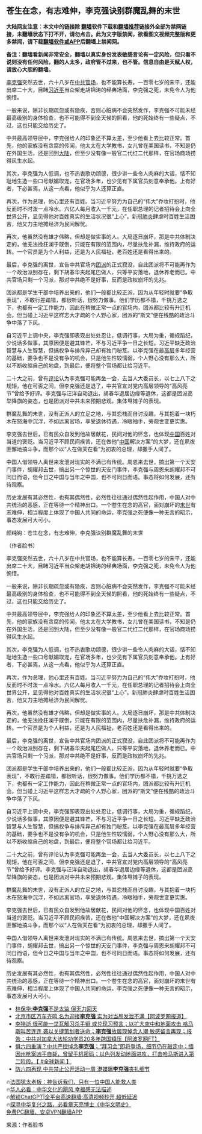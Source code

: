  <!-- 面包屑导航 --> <h2>苍生在念，有志难伸，李克强诀别群魔乱舞的末世</h2> <p class="notice"><b>大陆网友注意：本文中的链接除 <a href="https://github.com/bannedbook/fanqiang" >翻墙</a>软件下载和<a href="https://github.com/killgcd/justmysocks/blob/master/README.md">翻墙推荐</a>链接外全部为禁网链接，未翻墙状态下打不开，请勿点击。此为文字版禁闻，欲看图文视频完整版和更多禁闻，请下载<a href="https://github.com/bannedbook/fanqiang">翻墙软件或APP</a>后翻墙上禁闻网。</p><p>备注：翻墙看新闻非常安全，翻墙以真实身份发表敏感言论有一定风险，但只看不说则没有任何风险，翻的人太多，政府管不过来，也不管。信息自由是天赋人权，请放心大胆的翻墙。</b></p>  <div class="entry"> <p><a href="https://www.bannedbook.org/bnews/tag/%e6%9d%8e%e5%85%8b%e5%bc%ba/" class="st_tag internal_tag" rel="tag" title="标签 李克强 下的日志">李克强</a>突然去世，六十八岁在<a href="https://www.bannedbook.org/bnews/tag/%e4%b8%ad%e5%85%b1/" class="st_tag internal_tag" rel="tag" title="标签 中共 下的日志">中共</a><a href="https://www.bannedbook.org/bnews/tag/%E5%AE%98%E5%9C%BA/" class="st_tag internal_tag" rel="tag" title="标签 官场 下的日志">官场</a>，也不能算长寿。一百零七岁的宋平，还能出席二十大，目睹<a href="https://www.bannedbook.org/bnews/tag/%e4%b9%a0%e8%bf%91%e5%b9%b3/" class="st_tag internal_tag" rel="tag" title="标签 习近平 下的日志">习近平</a>当众架走胡锦涛的经典场面，李克强之死，未免令人为他惋惜。</p> <p>一般来说，除非长期疏忽或有隐疾，否则心脏病不会突然发作，李克强不可能未经最高级别的身体检查，也不可能得不到全天候的照看，他的死始终有一些疑点，不过，这也只能交给历史了。</p> <p>中共最高领导层中，李克强给人的印象还不算太差，至少他看上去比较正常。首先，他的家族没有贪腐的传闻，他太太在大学教书，女儿曾在美国读书，不知是仍在外国生活，还是回到<span class='wp_keywordlink_affiliate'><a href="https://www.bannedbook.org/" title="大陆" target="_blank">大陆</a></span>，但至少没有像一般官二代红二代那样，在官场商场捞得风生水起。</p> <p>其次，李克强为人低调，也不热衷歌功颂德，很少讲一些令人肉麻的大话，恬不知耻地生造一些口号献媚取宠，在官场多年，也少见有下属官员刻意奉承他。上有好者，下必甚焉，从这一点看，他似乎为人还算正直。</p> <p>再次，作为总理，他心里还有百姓。当习近平努力为自己的“伟大”乔妆打扮时，他反而时不时泼一点冷水。六亿人每月收入一千元，在任职总理的记者招待会上向全世界公开，显见得他对百姓真实的生活状况很“上心”。新冠<a href="https://www.bannedbook.org/bnews/tag/%e8%82%ba%e7%82%8e/" class="st_tag internal_tag" rel="tag" title="标签 肺炎 下的日志">肺炎</a>肆虐时百姓生活困苦，他又力主地摊经济为民间解忧。</p> <p>再次，他虽然没有雄才伟略，但却是做实事的人。大局逐日崩坏，那是中共体制决定的，他无法挽狂澜于既倒，只能在有限的范围内，尽量扶危补漏，维持政府的运转。一个官员是为个人利益，还是为人民福祉，老百姓还是看得出来的。</p> <p>最后，李克强的离世，宣告中共官场内<a href="https://www.bannedbook.org/bnews/tag/%e5%9b%a2%e6%b4%be/" class="st_tag internal_tag" rel="tag" title="标签 团派 下的日志">团派</a>的正式寂没，自此团派将不可能再作为一个政治派别存在，剩下胡春华夹起尾巴做人，只等平安落地，退休养老而已。中共官场只剩一个习派，那对中共绝不是好事，反而是政权崩坏的先兆。</p> <p>团派都是学生干部中培养出来的，他们一般都比较正派，因为从年轻时就要“争取表现”，不敢行差踏错，都很听话，很努力做事。他们学历都不错，千挑万选之下，也都有一定工作能力，因此在稍微正常一点的官场内，团派都比较有升迁机会。但当碰上习近平这样志大才疏的个人野心家，团派的“斯文”便在残酷的政治斗争中落了下风。</p> <p>自习近平上调中央，李克强即表现出处处忍让，低调行事，大局为重，循规蹈纪，少说话多做事，其原因便是避其锋芒，不与习近平争一日之长短。习近平缺乏政治智慧与人生智慧，但搞权争与排斥异己却有独门秘笈。以李克强在最<span class='wp_keywordlink_affiliate'><a href="https://www.bannedbook.org/bnews/ccpdope/" title="中共高层内幕" target="_blank">高层</a></span>多年经营的基础，要争也不是没有争的机会，只是他生性较懦弱，个人野心没有那么大，所以不断收缩自己的地盘，到最后，便将整个官场都让给习近平。</p> <p>二十大之前，曾有<span class='wp_keywordlink_affiliate'><a href="https://www.bannedbook.org/bnews/comments/" title="新闻评论" target="_blank">评论</a></span>认为李克强可能再坐一会，去当人大委员长，以七上八下之规矩，他在可否之间，但李克强还是退了，中共官宣对党内高层领导的“高风亮节”曾给予好评。李克强与汪洋自动退出，胡春华退居边缘等退休，这都是团派高举降旗的姿态，也是团派对中共未来预期悲观，集体甩摊子的表现。</p> <p>群魔乱舞的未世，没有正派人的立足之地，与其恋栈而自讨没趣，与其抱着一块朽木在怒海中沉浮，不如远离官场，享受退休待遇，冷眼袖手，旁观世变更实惠。</p> <p>李克强去世后，已有民众自发到他故居献花，民间对他的怀念，也体现<span class='wp_keywordlink_affiliate'><a href="https://www.bannedbook.org/" title="中国" target="_blank">中国</a></span>百姓对当道的褒贬。当习近平不顾民间疾苦，还在做他“<a href="https://www.bannedbook.org/bnews/tag/%E4%B8%AD%E5%9B%BD/" class="st_tag internal_tag" rel="tag" title="标签 中国 下的日志">中国</a>解决方案”的大梦，还在夙夜匪懈地搞斗争，而那个以“人在做天在看”为初衷的总理，却撒手人间了。</p> <p>中国人借领导人离世来发泄对现实的不满已有传统。周恩来去世，搞出第一个天安门事件，胡耀邦去世，搞出另一个惊世的天安门事件，李克强与周恩来胡耀邦不可同日而语，但今日之中国与当年之中国，也不可同日而语。事态将如何发展，还有待观察。</p> <p>历史发展有其必然性，也有其偶然性，必然性往往通过偶然性起作用，中国人对中共统治的恶感，正在等待一个精神出口。一个苍生在念的高官，面对崩坏的<a href="https://www.bannedbook.org/bnews/tag/%E6%9C%AB%E4%B8%96/" class="st_tag internal_tag" rel="tag" title="标签 末世 下的日志">末世</a>有志难伸，相当程度上体现了中国人共同的命运，李克强之死便像一种无言的昭示，事态发展可大可小。</p> <p>颜纯钩：苍生在念，有志难伸，李克强诀别群魔乱舞的末世</p> <p>（作者脸书）</p>  <p>李克强突然去世，六十八岁在中共官场，也不能算长寿。一百零七岁的宋平，还能出席二十大，目睹习近平当众架走胡锦涛的经典场面，李克强之死，未免令人为他惋惜。</p> <p>一般来说，除非长期疏忽或有隐疾，否则心脏病不会突然发作，李克强不可能未经最高级别的身体检查，也不可能得不到全天候的照看，他的死始终有一些疑点，不过，这也只能交给历史了。</p> <p>中共最高领导层中，李克强给人的印象还不算太差，至少他看上去比较正常。首先，他的家族没有贪腐的传闻，他太太在大学教书，女儿曾在美国读书，不知是仍在外国生活，还是回到大陆，但至少没有像一般官二代红二代那样，在官场商场捞得风生水起。</p> <p>其次，李克强为人低调，也不热衷歌功颂德，很少讲一些令人肉麻的大话，恬不知耻地生造一些口号献媚取宠，在官场多年，也少见有下属官员刻意奉承他。上有好者，下必甚焉，从这一点看，他似乎为人还算正直。</p> <p>再次，作为总理，他心里还有百姓。当习近平努力为自己的“伟大”乔妆打扮时，他反而时不时泼一点冷水。六亿人每月收入一千元，在任职总理的记者招待会上向全世界公开，显见得他对百姓真实的生活状况很“上心”。新冠肺炎肆虐时百姓生活困苦，他又力主地摊经济为民间解忧。</p> <p>再次，他虽然没有雄才伟略，但却是做实事的人。大局逐日崩坏，那是中共体制决定的，他无法挽狂澜于既倒，只能在有限的范围内，尽量扶危补漏，维持政府的运转。一个官员是为个人利益，还是为人民福祉，老百姓还是看得出来的。</p> <p>最后，李克强的离世，宣告中共官场内团派的正式寂没，自此团派将不可能再作为一个政治派别存在，剩下胡春华夹起尾巴做人，只等平安落地，退休养老而已。中共官场只剩一个习派，那对中共绝不是好事，反而是政权崩坏的先兆。</p> <p>团派都是学生干部中培养出来的，他们一般都比较正派，因为从年轻时就要“争取表现”，不敢行差踏错，都很听话，很努力做事。他们学历都不错，千挑万选之下，也都有一定工作能力，因此在稍微正常一点的官场内，团派都比较有升迁机会。但当碰上习近平这样志大才疏的个人野心家，团派的“斯文”便在残酷的政治斗争中落了下风。</p>  <p>自习近平上调中央，李克强即表现出处处忍让，低调行事，大局为重，循规蹈纪，少说话多做事，其原因便是避其锋芒，不与习近平争一日之长短。习近平缺乏政治智慧与人生智慧，但搞权争与排斥异己却有独门秘笈。以李克强在最高层多年经营的基础，要争也不是没有争的机会，只是他生性较懦弱，个人野心没有那么大，所以不断收缩自己的地盘，到最后，便将整个官场都让给习近平。</p> <p>二十大之前，曾有评论认为李克强可能再坐一会，去当人大委员长，以七上八下之规矩，他在可否之间，但李克强还是退了，中共官宣对党内高层领导的“高风亮节”曾给予好评。李克强与汪洋自动退出，胡春华退居边缘等退休，这都是团派高举降旗的姿态，也是团派对中共未来预期悲观，集体甩摊子的表现。</p> <p>群魔乱舞的未世，没有正派人的立足之地，与其恋栈而自讨没趣，与其抱着一块朽木在怒海中沉浮，不如远离官场，享受退休待遇，冷眼袖手，旁观世变更实惠。</p> <p>李克强去世后，已有民众自发到他故居献花，民间对他的怀念，也体现中国百姓对当道的褒贬。当习近平不顾民间疾苦，还在做他“中国解决方案”的大梦，还在夙夜匪懈地搞斗争，而那个以“人在做天在看”为初衷的总理，却撒手人间了。</p> <p>中国人借领导人离世来发泄对现实的不满已有传统。周恩来去世，搞出第一个天安门事件，胡耀邦去世，搞出另一个惊世的天安门事件，李克强与周恩来胡耀邦不可同日而语，但今日之中国与当年之中国，也不可同日而语。事态将如何发展，还有待观察。</p> <p>历史发展有其必然性，也有其偶然性，必然性往往通过偶然性起作用，中国人对中共统治的恶感，正在等待一个精神出口。一个苍生在念的高官，面对崩坏的末世有志难伸，相当程度上体现了中国人共同的命运，李克强之死便像一种无言的昭示，事态发展可大可小。</p> <!--<div id="taboola-mid-1"></div>--><ul class='op-related-articles' title='相关阅读'> <li><a href='https://www.bannedbook.org/bnews/comments/20231029/1953886.html' target='_blank'>林保华:<b>李克强</b>不是太监 但无力回天</a></li> <li><a href='https://www.bannedbook.org/bnews/topimagenews/20231029/1953878.html' target='_blank'>北京市区万车齐鸣 名为迎接<b>李克强</b> 实为对当局发泄不满【阿波罗网报道】</a></li> <li><a href='https://www.bannedbook.org/bnews/bannedvideo/20231029/1953871.html' target='_blank'>李猝逝 很可能一举瓦解习杀手锏 或兑现习预言；以扩大空中和地面攻击 哈马斯叫苦连连 袭以关键策划者送命；<b>李克强</b>故居现悼念人潮 敏感留言再现；报告：中共对加拿大法轮功学员20多年跨国镇压【阿波罗网FT】</a></li> <li><a href='https://www.bannedbook.org/bnews/bannedvideo/20231029/1953870.html' target='_blank'>惧六四重演？中共严控悼念<b>李克强</b>；“拜习会”即将登场，细节仍在敲定中；缅因州枪案凶手自毙，曾留手机密码；以色列发动地面进攻，打击哈马斯进入第二阶段。【 #全球新闻 】</a></li> <li><a href='https://www.bannedbook.org/bnews/topimagenews/20231029/1953869.html' target='_blank'>防六四再现 中共禁止公开活动一周 港媒曝<b>李克强</b>丧礼细节</a></li> </ul> <p class="texttj"> 🔥<a href="https://www.bannedbook.org/bnews/ssgc/20230219/1850782.html" target="_blank">法国犹太老板：神告诉我们，只有一位中国人能救人类</a><br/> 🔥<a href="https://www.bannedbook.org/bnews/comments/20220220/1694796.html" target="_blank">华人必看：中华文化的飓风 幸福感无法描述</a><br/> 🔥<a href="https://github.com/bannedbook/fanqiang/wiki/V2ray%E6%9C%BA%E5%9C%BA" target="_blank">解锁ChatGPT|全平台高速翻墙:高清视频秒开,超低延迟</a><br/> 🔥<a href="https://www.bannedbook.org/bnews/comments/20220808/1768773.html" target="_blank">探寻中华复兴之路，必看章天亮博士《中华文明史》</a><br/> <a href="https://github.com/bannedbook/fanqiang/wiki/%E7%A6%81%E9%97%BB%E7%BD%91%E5%AE%89%E5%8D%93%E7%BF%BB%E5%A2%99%E6%96%B0%E9%97%BBAPP" target="_blank">免费PC翻墙、安卓VPN翻墙APP</a><br/> </p><p class="src-info">来源：作者脸书 </p> <a name='sharetosocial'></a> <div style="margin-bottom:5px;padding-bottom:5px;clear:both"> <div id="archive-pix-1" class="banner-ads"> <!-- AuctionX Display platform tag START --> <div id="27602x728x90x621x_ADSLOT1" clicktrack="%%CLICK_URL_ESC%%"></div>  <!-- AuctionX Display platform tag END --> </div> <div id="archive-pix-2" class="banner-ads"> <!-- AuctionX Display platform tag START --> <div id="27556x300x250x621x_ADSLOT1" clicktrack="%%CLICK_URL_ESC%%" style="margin:0 auto;text-align:center"></div>  <!-- AuctionX Display platform tag END --> </div> </div>  <div id="archive-pix-1" class="banner-ads"> <!-- AuctionX Display platform tag START --> <div id="27603x728x90x621x_ADSLOT1" clicktrack="%%CLICK_URL_ESC%%"></div>  <!-- AuctionX Display platform tag END --> </div> </div><!--END ENTRY--> 